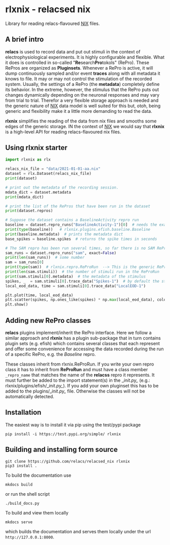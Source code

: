 # rlxnix - relacsed nix

Library for reading relacs-flavoured [NIX](https://github.com/g-node/nix) files.

## A brief intro

**relacs** is used to record data and put out stimuli in the context of electrophysiological experiments. It is highly configurable and flexible. What it does is controlled in so-called "**Re**search**Pro**tokols" (RePro). These RePros are organized as **Pluginsets**. Whenever a RePro is active, it will dump continuously sampled and/or event **traces** along with all metadata it knows to file. It may or may not control the stimulation of the recorded system. Usually, the settings of a RePro (the **metadata**) completely define its behavior. In the extreme, however, the stimulus that the RePro puts out changes dynamically depending on the neuronal responses and may vary from trial to trial. Therefor a very flexible storage approach is needed and the generic nature of [NIX](https://github.com/g-node/nix) data model is well suited for this but, otoh, being generic and flexibility make it a little more demanding to read the data.

**rlxnix** simplifies the reading of the data from nix files and smooths some edges of the generic storage. IN the context of [NIX](https://github.com/g-node/nix) we would say that **rlxnix** is a high-level API for reading relacs-flavoured nix files.

## Using **rlxnix** starter

```python
import rlxnix as rlx
    
relacs_nix_file = "data/2021-01-01-aa.nix"
dataset = rlx.Dataset(relacs_nix_file)
print(dataset)

# print out the metadata of the recording session. 
mdata_dict = dataset.metadata
print(mdata_dict)

# print the list of the RePros that have been run in the dataset
print(dataset.repros)

# Suppose the dataset contains a BaselineActivity repro run
baseline = dataset.repro_runs("BaselineActivity-1")[0]  # needs the exact name, returns a list
print(type(baseline))   # rlxnix.plugins.efish.baseline.Baseline
print(baseline.metadata)  # prints the metadata dict
base_spikes = baseline.spikes  # returns the spike times in seconds

# The SAM repro has been run several times, so far there is no SAM ReProRun class
sam_runs = dataset.repro_runs("sam", exact=False)
print(len(sam_runs))  # some number
sam = sam_runs[0]
print(type(sam))  # rlxnix.repro.ReProRun  --> This is the generic ReProRun
print(len(sam.stimuli))  # the number of stimuli run in the ReProRun
print(sam.stimuli[0].metadata)  # the metadata of the stimulus
spikes, _  = sam.stimuli[0].trace_data("Spikes-1")  # by default the stimulus start time is subtracted from the spike times
local_eod_data, time = sam.stimuli[0].trace_data("LocalEOD-1")

plt.plot(time, local_eod_data)
plt.scatter(spikes, np.ones_like(spikes) * np.max(local_eod_data), color="tab:red")
plt.show()
```

## Adding new RePro classes

**relacs** plugins implement/inherit the RePro interface. Here we follow a similar approach and **rlxnix** has a plugin sub-package that in turn contains plugin sets (e.g. efish) which contains several classes that each represent and offer some convenience for accessing the data recorded during the run of a specific RePro, e.g. the *Baseline* repro.

These classes inherit from rlxnix.ReProRun. If you write your own repro class it has to inherit from **ReProRun** and must have a class member ``_repro_name`` that matches the name of the **relacss** repro it represents. It must further be added to the import statement(s) in the \__init.py\__ (e.g.: rlxnix/plugins/efish/\__init.py\__). If you add your own pluginset this has to be added to the plugins/\__init.py\__ file. Otherwise the classes will not be automatically detected.


## Installation

The easiest way is to install it via pip using the test/pypi package

```pip install -i https://test.pypi.org/simple/ rlxnix```

## Building and installing form source

```
git clone https://github.com/relacs/relacsed_nix rlxnix
pip3 install .
```

To build the documentation use
```
mkdocs build
```
or run the shell script
```
./build_docs.py
```

To build and view them locally

```
mkdocs serve
```

which builds the documentation and serves them locally under the url ``http://127.0.0.1:8000``.


